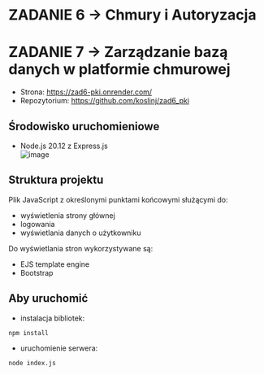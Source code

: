 # ZADANIE 6 -> Chmury i Autoryzacja
# ZADANIE 7 -> Zarządzanie bazą danych w platformie chmurowej
- Strona: https://zad6-pki.onrender.com/
- Repozytorium: https://github.com/koslinj/zad6_pki

## Środowisko uruchomieniowe
- Node.js 20.12 z Express.js  
![image](https://github.com/koslinj/zad6_pki/assets/97230028/9625af23-9b8f-48ca-8e29-e767c68b505a)

## Struktura projektu
Plik JavaScript z określonymi punktami końcowymi służącymi do:
- wyświetlenia strony głównej
- logowania
- wyświetlania danych o użytkowniku
  
Do wyświetlania stron wykorzystywane są:
- EJS template engine
- Bootstrap

## Aby uruchomić
- instalacja bibliotek:
```bash
npm install
```
- uruchomienie serwera:
```bash
node index.js
```
